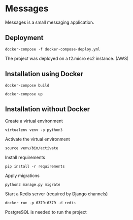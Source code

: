 # Messages

Messages is a small messaging application.

## Deployment

```docker-compose -f docker-compose-deploy.yml```

The project was deployed on a t2.micro ec2 instance. (AWS)

## Installation using Docker

```docker-compose build```

```docker-compose up```

## Installation without Docker

Create a virtual environment

```virtualenv venv -p python3```

Activate the virtual environment

```source venv/bin/activate```

Install requirements

```pip install -r requirements```

Apply migrations

```python3 manage.py migrate```

Start a Redis server (required by Django channels)

```docker run -p 6379:6379 -d redis```

PostgreSQL is needed to run the project
